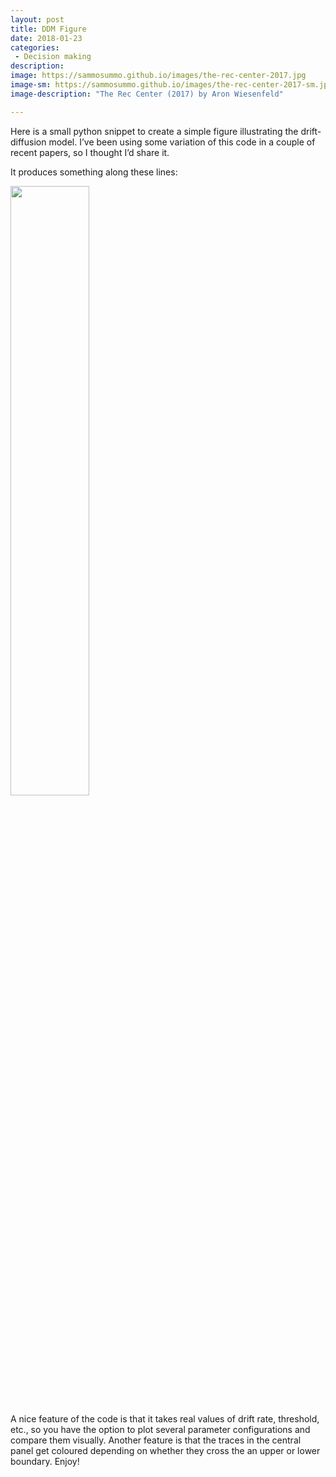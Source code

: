 ```yaml
---
layout: post
title: DDM Figure
date: 2018-01-23
categories:
 - Decision making
description:
image: https://sammosummo.github.io/images/the-rec-center-2017.jpg
image-sm: https://sammosummo.github.io/images/the-rec-center-2017-sm.jpg
image-description: "The Rec Center (2017) by Aron Wiesenfeld"

---
```

Here is a small python snippet to create a simple figure illustrating the drift-diffusion model. I’ve been using some variation of this code in a couple of recent papers, so I thought I’d share it.

It produces something along these lines:

<span>
<img src="https://sammosummo.github.io/images/ddm.png" width="50%"/>
</span>

A nice feature of the code is that it takes real values of drift rate, threshold, etc., so you have the option to plot several parameter configurations and compare them visually. Another feature is that the traces in the central panel get coloured depending on whether they cross the an upper or lower boundary. Enjoy!

<script src="https://gist.github.com/sammosummo/dbc28e35cc40bd7f9e020f6920a43142.js"></script>
